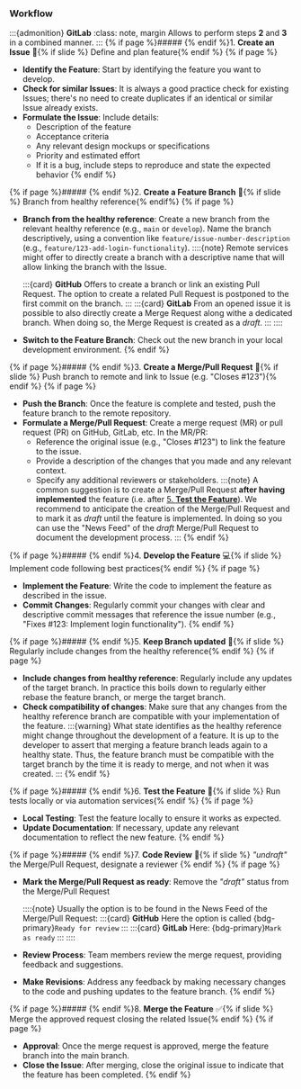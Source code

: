 ### Workflow

:::{admonition} <i class="fab fa-gitlab"></i> **GitLab**
:class: note, margin
Allows to perform steps **2** and **3** in a combined manner.
:::
{% if page %}##### {% endif %}1. **Create an Issue** 📝{% if slide %} Define and plan feature{% endif %}
{% if page %}
- **Identify the Feature**: Start by identifying the feature you want to develop.
- **Check for similar Issues**: It is always a good practice check for existing Issues; there's no need to create duplicates if an identical or similar Issue already exists.
- **Formulate the Issue**: Include details:
  - Description of the feature
  - Acceptance criteria
  - Any relevant design mockups or specifications
  - Priority and estimated effort
  - If it is a bug, include steps to reproduce and state the expected behavior
{% endif %}

{% if page %}##### {% endif %}2. **Create a Feature Branch** 🌿{% if slide %} Branch from healthy reference{% endif%}
{% if page %}
- **Branch from the healthy reference**: Create a new branch from the relevant healthy reference (e.g., `main` or `develop`).
  Name the branch descriptively, using a convention like `feature/issue-number-description` (e.g., `feature/123-add-login-functionality`).
  ::::{note}
  Remote services might offer to directly create a branch with a descriptive name that will allow linking the branch with the Issue.

  :::{card} <i class="fab fa-github"></i> **GitHub**
  Offers to create a branch or link an existing Pull Request.
  The option to create a related Pull Request is postponed to the first commit on the branch.
  :::
  :::{card} <i class="fab fa-gitlab"></i> **GitLab**
  From an opened issue it is possible to also directly create a Merge Request along withe a dedicated branch.
  When doing so, the Merge Request is created as a _draft_.
  :::
  ::::
- **Switch to the Feature Branch**: Check out the new branch in your local development environment.
{% endif %}

{% if page %}##### {% endif %}3. **Create a Merge/Pull Request** 🔄{% if slide %} Push branch to remote and link to Issue (e.g. "Closes #123"){% endif %}
{% if page %}
- **Push the Branch**: Once the feature is complete and tested, push the feature branch to the remote repository.
- **Formulate a Merge/Pull Request**: Create a merge request (MR) or pull request (PR) on GitHub, GitLab, etc. In the MR/PR:
  - Reference the original issue (e.g., "Closes #123") to link the feature to the issue.
  - Provide a description of the changes that you made and any relevant context.
  - Specify any additional reviewers or stakeholders.
  :::{note}
  A common suggestion is to create a Merge/Pull Request **after having implemented** the feature (i.e. after [5. **Test the Feature**](#test-the-feature)).
  We recommend to anticipate the creation of the Merge/Pull Request and to mark it as _draft_ until the feature is implemented. In doing so you can use the "News Feed" of the _draft_ Merge/Pull Request to document the development process.
  :::
{% endif %}

{% if page %}##### {% endif %}4. **Develop the Feature** 💻{% if slide %} Implement code following best practices{% endif %}
{% if page %}
- **Implement the Feature**: Write the code to implement the feature as described in the issue.
- **Commit Changes**: Regularly commit your changes with clear and descriptive commit messages that reference the issue number (e.g., "Fixes #123: Implement login functionality").
{% endif %}

{% if page %}##### {% endif %}5. **Keep Branch updated** 🔄{% if slide %} Regularly include changes from the healthy reference{% endif %}
{% if page %}
- **Include changes from healthy reference**: Regularly include any updates of the target branch.
  In practice this boils down to regularly either rebase the feature branch, or merge the target branch.
- **Check compatibility of changes**: Make sure that any changes from the healthy reference branch are compatible with your implementation of the feature.
  :::{warning}
  What state identifies as the healthy reference might change throughout the development of a feature.
  It is up to the developer to assert that merging a feature branch leads again to a healthy state.
  Thus, the feature branch must be compatible with the target branch by the time it is ready to merge, and not when it was created.
  :::
{% endif %}

{% if page %}##### {% endif %}6. **Test the Feature** 🧪{% if slide %} Run tests locally or via automation services{% endif %}
{% if page %}
- **Local Testing**: Test the feature locally to ensure it works as expected.
- **Update Documentation**: If necessary, update any relevant documentation to reflect the new feature.
{% endif %}

{% if page %}##### {% endif %}7. **Code Review** 👥{% if slide %} _"undraft"_ the Merge/Pull Request, designate a reviewer
{% endif %}
{% if page %}
- **Mark the Merge/Pull Request as ready**: Remove the _"draft"_ status from the Merge/Pull Request

  ::::{note}
  Usually the option is to be found in the News Feed of the Merge/Pull Request:
  :::{card} <i class="fab fa-github"></i> **GitHub**
  Here the option is called {bdg-primary}`Ready for review`
  :::
  :::{card} <i class="fab fa-gitlab"></i> **GitLab**
  Here: {bdg-primary}`Mark as ready`
  :::
  ::::
- **Review Process**: Team members review the merge request, providing feedback and suggestions.
- **Make Revisions**: Address any feedback by making necessary changes to the code and pushing updates to the feature branch.
{% endif %}

{% if page %}##### {% endif %}8. **Merge the Feature** ✅{% if slide %} Merge the approved request closing the related Issue{% endif %}
{% if page %}
- **Approval**: Once the merge request is approved, merge the feature branch into the main branch.
- **Close the Issue**: After merging, close the original issue to indicate that the feature has been completed.
{% endif %}
